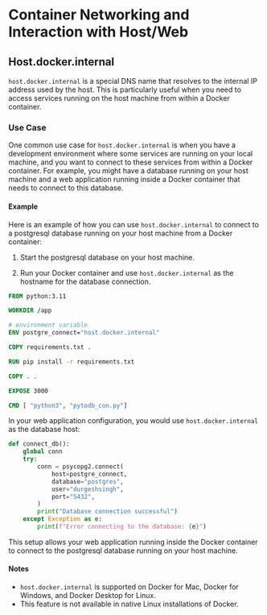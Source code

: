 # Container Networking and Interaction with Host/Web

## Host.docker.internal

`host.docker.internal` is a special DNS name that resolves to the internal IP address used by the host. This is particularly useful when you need to access services running on the host machine from within a Docker container.

### Use Case

One common use case for `host.docker.internal` is when you have a development environment where some services are running on your local machine, and you want to connect to these services from within a Docker container. For example, you might have a database running on your host machine and a web application running inside a Docker container that needs to connect to this database.

#### Example

Here is an example of how you can use `host.docker.internal` to connect to a postgresql database running on your host machine from a Docker container:

1. Start the postgresql database on your host machine.

2. Run your Docker container and use `host.docker.internal` as the hostname for the database connection.

```dockerfile
FROM python:3.11

WORKDIR /app

# environment variable
ENV postgre_connect="host.docker.internal"

COPY requirements.txt .

RUN pip install -r requirements.txt

COPY . . 

EXPOSE 3000

CMD [ "python3", "pytodb_con.py"]
```

In your web application configuration, you would use `host.docker.internal` as the database host:

```python
def connect_db():
    global conn
    try:
        conn = psycopg2.connect(
            host=postgre_connect,
            database="postgres",
            user="durgeshsingh",
            port="5432",
        )
        print("Database connection successful")
    except Exception as e:
        print(f"Error connecting to the database: {e}")
```

This setup allows your web application running inside the Docker container to connect to the postgresql database running on your host machine.

#### Notes

- `host.docker.internal` is supported on Docker for Mac, Docker for Windows, and Docker Desktop for Linux.
- This feature is not available in native Linux installations of Docker.

